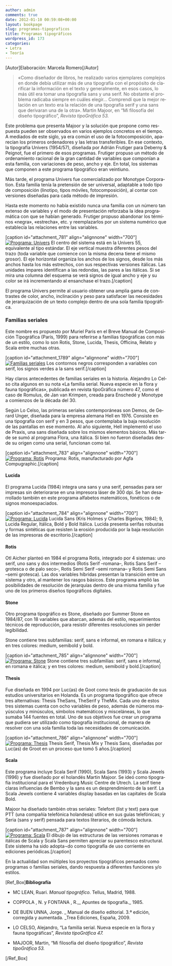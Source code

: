 ```yaml
---
author: admin
comments: true
date: 2012-01-10 00:59:08+00:00
layout: bookpage
slug: programas-tipograficos
title: Programas tipográficos
wordpress_id: 173
categories:
- Letra
- Teoría
---
```


[Autor]Elaboración: Marcela Romero[/Autor]


> «Co­mo di­se­ña­dor de li­bros, he rea­li­za­do va­rios ejem­pla­res com­ple­jos en don­de de­bía uti­li­zar más de una ti­po­gra­fía con el pro­pó­si­to de cla­ri­ficar la in­for­ma­ción en el tex­to y ge­ne­ral­men­te, en esos ca­sos, lo más útil era to­mar una ti­po­gra­fía sans y una se­rif. No obs­tan­te el pro­ble­ma ra­di­ca­ba siem­pre en cuá­les ele­gir... Com­pren­dí que la me­jor re­la­ción en un tex­to era la re­la­ción de una ti­po­gra­fía se­rif y una sans que de­ri­va­ran una de la otra». Mar­tin Ma­joor, en “Mi filosofía del diseño tipográfico”, _Revista tipoGráfica 53._


Es­te pro­ble­ma que pre­sen­ta Ma­joor y la so­lu­ción que pro­po­ne co­mo res­pues­ta pueden ser observados en va­rios ejem­plos concretos en el tiempo. A me­dia­dos de es­te si­glo, ya era co­mún el uso de la fo­to­com­po­si­ción, apa­re­cían los pri­me­ros or­de­na­do­res y las le­tras trans­fe­ri­bles. En ese con­tex­to, la ti­po­gra­fía Uni­vers (1954/57), di­se­ña­da por Adrián Fru­ti­ger pa­ra De­berny & Peig­not, fue el pri­me­ro de esos programas. Fru­ti­ger pro­pu­so un mé­to­do de or­de­na­mien­to ra­cio­nal de la gran can­ti­dad de va­ria­bles que com­po­nían a es­ta fa­mi­lia, con va­ria­cio­nes de pe­so, an­cho y eje. En total, los sistemas que com­po­nen a es­te pro­gra­ma ti­po­grá­fi­co eran veintiuno.

Más tar­de, el pro­gra­ma Uni­vers fue co­mer­cia­li­za­do por Mo­noty­pe Cor­po­ra­tion. Es­ta fa­mi­lia te­nía la pretensión de ser uni­ver­sal, adap­ta­ble a to­do ti­po de com­po­si­ción (li­no­ti­po, ti­pos mó­vi­les, fo­to­com­po­si­ción), al contar con ver­sio­nes di­se­ña­das pa­ra ca­da mé­to­do de im­pre­sión.

Has­ta es­te mo­men­to no ha­bía exis­ti­do nun­ca una fa­mi­lia con un nú­me­ro tan ex­ten­so de va­ria­bles y el mo­do de pre­sen­ta­ción re­for­za­ba la idea pro­gra­má­ti­ca con que se ha­bían ge­ne­ra­do. Fru­ti­ger pro­pu­so aban­do­nar los tér­mi­nos «ne­gra», «es­tre­cha», etc. y reem­pla­zar­los por un sis­te­ma nu­mé­ri­co que es­ta­ble­cía las re­la­cio­nes en­tre las va­ria­bles.

[caption id="attachment_781" align="alignnone" width="700"][![Programa: Univers](http://www.oert.org/wp-content/uploads/2012/07/T06B_01-programa_univers.jpg)](http://www.oert.org/wp-content/uploads/2012/07/T06B_01-programa_univers.jpg) El centro del sistema está en la Univers 55, equivalente al tipo estándar. El eje vertical muestra diferentes pesos del trazo (toda variable que comience con la misma decena tiene el mismo grosor). El eje horizontal organiza los anchos de los signos, desde los más anchos hasta los más estrechos, con sus respectivas versiones itálicas. Las unidades impares identifican a las redondas, las pares a las itálicas. Si se mira una columna del esquema se verá signos de igual ancho y eje y su color se irá incrementando al ensanchase el trazo.[/caption]

El pro­gra­ma Uni­vers per­mi­te al usua­rio ob­te­ner una am­plia ga­ma de con­tras­tes de co­lor, an­cho, in­cli­na­ción y pe­so pa­ra sa­tis­fa­cer las ne­ce­si­da­des de je­rar­qui­za­ción de un tex­to com­ple­jo den­tro de una so­la fa­mi­lia ti­po­grá­fi­ca.


### Fa­mi­lias se­ria­les


Es­te nom­bre es pro­pues­to por Mu­riel Pa­ris en el Bre­ve Ma­nual de Com­po­si­ción Ti­po­grá­fi­ca (Pa­rís, 1999) pa­ra re­fe­rir­se a fa­mi­lias ti­po­grá­fi­cas con más de un es­ti­lo, co­mo lo son Ro­tis, Sto­ne, Lu­ci­da, The­sis, Of­fi­ci­na, Relato y Sca­la en­tre mu­chas otras.

[caption id="attachment_1789" align="alignnone" width="700"][![Familias seriales](http://www.oert.org/wp-content/uploads/2012/01/T06B_02-familias_seriales1.jpg)](http://www.oert.org/wp-content/uploads/2012/01/T06B_02-familias_seriales1.jpg) Los contornos negros corresponden a variables con serif, los signos verdes a la sans serif.[/caption]

Hay cla­ros an­te­ce­den­tes de fa­mi­lias se­ria­les en la his­to­ria. Ale­jan­dro Lo Cel­so ci­ta al­gu­nos en su no­ta «La fa­mi­lia se­rial. Nue­va es­pe­cie en la flo­ra y fau­na ti­po­grá­fi­cas», pu­bli­ca­da en re­vis­ta ti­po­Grá­fi­ca nú­me­ro 47, co­mo el ca­so de Ro­mu­lus, de Jan van Krim­pen, crea­da pa­ra Ens­che­dé y Mo­noty­pe a co­mien­zos de la dé­ca­da del 30.

Se­gún Lo Cel­so, las pri­me­ras se­ria­les con­tem­po­rá­neas son De­mos, de Ge­rard Un­ger, di­se­ña­da pa­ra la em­pre­sa ale­ma­na Hell en 1976. Consiste en una ti­po­gra­fía con se­rif y en 3 pe­sos, que con­tem­pla­ba la ba­ja re­so­lu­ción de las pan­ta­llas en ese mo­men­to. Al año si­guien­te, Hell im­ple­men­tó el uso de Pra­xis, una sans di­se­ña­da so­bre los mis­mos ele­men­tos bá­si­cos. Más tar­de se su­mó al pro­gra­ma Flora, una itá­li­ca. Si bien no fue­ron di­se­ña­das des­de su ori­gen co­mo una se­rial, fun­cio­nan co­mo tal.

[caption id="attachment_783" align="alignnone" width="700"][![Programa: Rotis](http://www.oert.org/wp-content/uploads/2012/07/T06B_03-programa_hamburge.jpg)](http://www.oert.org/wp-content/uploads/2012/07/T06B_03-programa_hamburge.jpg) Programa: Rotis, manufacturado por Agfa Compugraphic.[/caption]


#### Lu­ci­da


El pro­gra­ma Lu­ci­da (1984) in­te­gra una sans y una se­rif, pen­sa­das pa­ra ser im­pre­sas sin deteriorarse en una im­pre­so­ra lá­ser de 300 dpi. Se han de­sa­rro­lla­do tam­bién en es­te pro­gra­ma al­fa­be­tos ma­te­má­ti­cos, fo­né­ti­cos o de sig­nos mo­noes­pa­cia­dos.

[caption id="attachment_784" align="alignnone" width="700"][![Programa: Lucida](http://www.oert.org/wp-content/uploads/2012/07/T06B_04-programa_lucida.jpg)](http://www.oert.org/wp-content/uploads/2012/07/T06B_04-programa_lucida.jpg) Lucida Sans (Kris Holmes y Charles Bigelow, 1984); 9, Lucida Regular, Itálica, Bold y Bold Itálica. Lucida presenta serifas robustas y formas sintéticas que resisten la erosión producida por la baja resolución de las impresoras de escritorio.[/caption]


#### Ro­tis


Otl Ai­cher plan­teó en 1984 el pro­gra­ma Ro­tis, in­te­gra­do por 4 sis­te­mas: uno se­rif, uno sans y dos in­ter­me­dios (Ro­tis Se­rif –ro­ma­na–, Ro­tis Sans Se­rif –gro­tes­ca o de pa­lo se­co–, Ro­tis Se­mi Se­rif –se­mi ro­ma­na– y Ro­tis Se­mi Sans –se­mi gro­tes­ca). Las dos va­ria­bles hí­bri­das pre­sen­tan la tran­si­ción en­tre un sis­te­ma y otro, al mantener los ras­gos bá­si­cos. Es­te pro­gra­ma am­plió las po­si­bi­li­da­des de re­so­lu­ción de je­rar­quías den­tro de una mis­ma fa­mi­lia y fue uno de los pri­me­ros di­se­ños ti­po­grá­fi­cos di­gi­ta­les.


#### Sto­ne


Otro pro­gra­ma ti­po­grá­fi­co es Sto­ne, di­se­ña­do por Sum­mer Sto­ne en 1984/87, con 18 va­ria­bles que abar­can, ade­más del es­ti­lo, re­que­ri­mien­tos téc­ni­cos de re­pro­duc­ción, pa­ra re­sis­tir di­fe­ren­tes re­so­lu­cio­nes sin per­der le­gi­bi­li­dad.

Sto­ne con­tie­ne tres sub­fa­mi­lias: se­rif, sans e in­for­mal, en ro­ma­na e itá­li­ca; y en tres co­lo­res: me­dium, se­mi­bold y bold.

[caption id="attachment_785" align="alignnone" width="700"][![Programa: Stone](http://www.oert.org/wp-content/uploads/2012/07/T06B_05-programa_stone.jpg)](http://www.oert.org/wp-content/uploads/2012/07/T06B_05-programa_stone.jpg) Stone contiene tres subfamilias: serif, sans e informal, en romana e itálica; y en tres colores: medium, semibold y bold.[/caption]


#### The­sis


Fue di­se­ña­da en 1994 por Lu­c(as) de Goot co­mo te­sis de gra­dua­ción de sus es­tu­dios uni­ver­si­ta­rios en Ho­lan­da. Es un pro­gra­ma ti­po­grá­fi­co que ofre­ce tres al­ter­na­ti­vas: The­sis The­Sans, The­Se­rif y The­Mix. Ca­da uno de es­tos tres sis­te­mas cuen­ta con ocho va­ria­bles de pe­so, ade­más de nú­me­ros ma­yús­cu­los y mi­nús­cu­los, sím­bo­los ma­te­má­ti­cos y misceláneas, lo que sumaba 144 fuen­tes en to­tal. Uno de sus ob­je­ti­vos fue crear un pro­gra­ma que pu­die­ra ser uti­li­za­do co­mo ti­po­gra­fía ins­ti­tu­cio­nal, de manera de resolver con una so­la fa­mi­lia to­da las ne­ce­si­da­des de co­mu­ni­ca­ción.

[caption id="attachment_786" align="alignnone" width="700"][![Programa: Thesis](http://www.oert.org/wp-content/uploads/2012/07/T06B_06-programa_thesis.jpg)](http://www.oert.org/wp-content/uploads/2012/07/T06B_06-programa_thesis.jpg) Thesis Serif, Thesis Mix y Thesis Sans, diseñadas por Luc(as) de Groot en un proceso que tomó 5 años.[/caption]


#### Sca­la


Es­te pro­gra­ma in­clu­ye Sca­la Se­rif (1990), Sca­la Sans (1993) y Sca­la Je­wels (1996) y fue di­se­ña­do por el ho­lan­dés Mar­tin Ma­joor. Se ideó co­mo ti­po­gra­fía ins­ti­tu­cio­nal pa­ra el Vre­den­burg Mu­sic Cen­tre de Utrech. La se­rif tie­ne cla­ras in­fluen­cias de Bem­bo y la sans es un des­pren­di­mien­to de la se­rif. La Sca­la Je­wels con­tie­ne 4 va­ria­bles dis­play ba­sa­das en las ca­pi­ta­les de Sca­la Bold.

Ma­joor ha di­se­ña­do también otras se­ria­les: Te­le­font (list y text) pa­ra que PTT (una com­pa­ñía te­le­fó­ni­ca ho­lan­de­sa) uti­li­ce en sus guías te­le­fó­ni­cas; y Se­ria (sans y se­rif) pen­sa­da pa­ra tex­tos li­te­ra­rios, de có­mo­da lec­tu­ra.

[caption id="attachment_787" align="alignnone" width="700"][![Programa: Scala](http://www.oert.org/wp-content/uploads/2012/07/T06B_07-programa_scala.jpg)](http://www.oert.org/wp-content/uploads/2012/07/T06B_07-programa_scala.jpg) El dibujo de las estructuras de las versiones romanas e itálicas de Scala y Scala Sans permiten apreciar su parentesco estructural. Este sistema ha sido adopta¬do como tipografía de uso corriente en ediciones periódicas.[/caption]

En la actualidad son múltiples los proyectos tipográficos pensados como programas o familias seriales, dando respuesta a diferentes funciones y/o estilos.

[Ref_Box]**Bibliografía**



	
  * MC LEAN, Ruari. _Manual tipográfico._ Tellus, Madrid, 1988.

	
  * COPPOLA , N. y FONTANA , R.,_ Apuntes de tipografía._ 1985.

	
  * DE BUEN UNNA, Jorge. _ Manual de diseño editorial. 3.ª edición, corregida y aumentada. _Trea Ediciones, España, 2009.

	
  * LO CELSO, Alejandro, “La familia serial. Nueva especie en la flora y fauna tipográficas”, _Revista tipoGráfica 47._

	
  * MAJOOR, Martin, “Mi filosofía del diseño tipográfico”, _Revista tipoGráfica 53._


[/Ref_Box]
